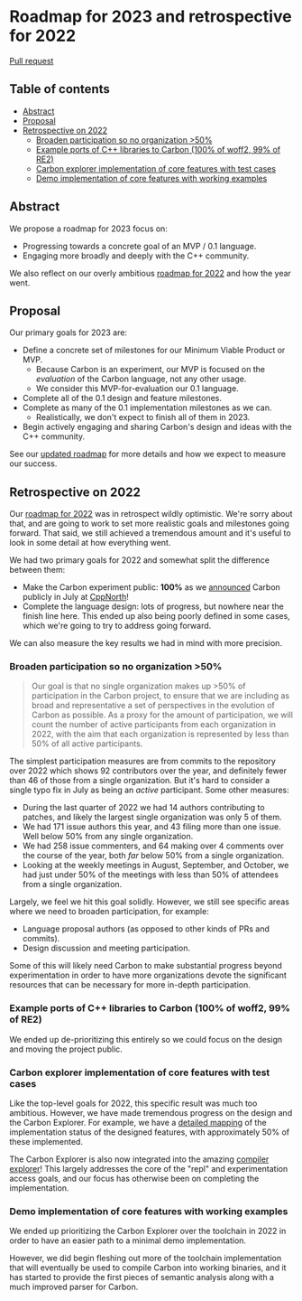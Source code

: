# Roadmap for 2023 and retrospective for 2022

<!--
Part of the Carbon Language project, under the Apache License v2.0 with LLVM
Exceptions. See /LICENSE for license information.
SPDX-License-Identifier: Apache-2.0 WITH LLVM-exception
-->

[Pull request](https://github.com/carbon-language/carbon-lang/pull/2551)

<!-- toc -->

## Table of contents

-   [Abstract](#abstract)
-   [Proposal](#proposal)
-   [Retrospective on 2022](#retrospective-on-2022)
    -   [Broaden participation so no organization >50%](#broaden-participation-so-no-organization-50)
    -   [Example ports of C++ libraries to Carbon (100% of woff2, 99% of RE2)](#example-ports-of-c-libraries-to-carbon-100-of-woff2-99-of-re2)
    -   [Carbon explorer implementation of core features with test cases](#carbon-explorer-implementation-of-core-features-with-test-cases)
    -   [Demo implementation of core features with working examples](#demo-implementation-of-core-features-with-working-examples)

<!-- tocstop -->

## Abstract

We propose a roadmap for 2023 focus on:

-   Progressing towards a concrete goal of an MVP / 0.1 language.
-   Engaging more broadly and deeply with the C++ community.

We also reflect on our overly ambitious
[roadmap for 2022](https://github.com/carbon-language/carbon-lang/blob/3d90a85f2439bb74b71a553c5017012369ec0f63/docs/project/roadmap.md)
and how the year went.

## Proposal

Our primary goals for 2023 are:

-   Define a concrete set of milestones for our Minimum Viable Product or MVP.
    -   Because Carbon is an experiment, our MVP is focused on the _evaluation_
        of the Carbon language, not any other usage.
    -   We consider this MVP-for-evaluation our 0.1 language.
-   Complete all of the 0.1 design and feature milestones.
-   Complete as many of the 0.1 implementation milestones as we can.
    -   Realistically, we don't expect to finish all of them in 2023.
-   Begin actively engaging and sharing Carbon's design and ideas with the C++
    community.

See our [updated roadmap](/docs/project/roadmap.md) for more details and how we
expect to measure our success.

## Retrospective on 2022

Our
[roadmap for 2022](https://github.com/carbon-language/carbon-lang/blob/3d90a85f2439bb74b71a553c5017012369ec0f63/docs/project/roadmap.md)
was in retrospect wildly optimistic. We're sorry about that, and are going to
work to set more realistic goals and milestones going forward. That said, we
still achieved a tremendous amount and it's useful to look in some detail at how
everything went.

We had two primary goals for 2022 and somewhat split the difference between
them:

-   Make the Carbon experiment public: **100%** as we
    [announced](https://youtu.be/omrY53kbVoA) Carbon publicly in July at
    [CppNorth](https://cppnorth.ca/)!
-   Complete the language design: lots of progress, but nowhere near the finish
    line here. This ended up also being poorly defined in some cases, which
    we're going to try to address going forward.

We can also measure the key results we had in mind with more precision.

### Broaden participation so no organization >50%

> Our goal is that no single organization makes up >50% of participation in the
> Carbon project, to ensure that we are including as broad and representative a
> set of perspectives in the evolution of Carbon as possible. As a proxy for the
> amount of participation, we will count the number of active participants from
> each organization in 2022, with the aim that each organization is represented
> by less than 50% of all active participants.

The simplest participation measures are from commits to the repository over 2022
which shows 92 contributors over the year, and definitely fewer than 46 of those
from a single organization. But it's hard to consider a single typo fix in July
as being an _active_ participant. Some other measures:

-   During the last quarter of 2022 we had 14 authors contributing to patches,
    and likely the largest single organization was only 5 of them.
-   We had 171 issue authors this year, and 43 filing more than one issue. Well
    below 50% from any single organization.
-   We had 258 issue commenters, and 64 making over 4 comments over the course
    of the year, both _far_ below 50% from a single organization.
-   Looking at the weekly meetings in August, September, and October, we had
    just under 50% of the meetings with less than 50% of attendees from a single
    organization.

Largely, we feel we hit this goal solidly. However, we still see specific areas
where we need to broaden participation, for example:

-   Language proposal authors (as opposed to other kinds of PRs and commits).
-   Design discussion and meeting participation.

Some of this will likely need Carbon to make substantial progress beyond
experimentation in order to have more organizations devote the significant
resources that can be necessary for more in-depth participation.

### Example ports of C++ libraries to Carbon (100% of woff2, 99% of RE2)

We ended up de-prioritizing this entirely so we could focus on the design and
moving the project public.

### Carbon explorer implementation of core features with test cases

Like the top-level goals for 2022, this specific result was much too ambitious.
However, we have made tremendous progress on the design and the Carbon Explorer.
For example, we have a
[detailed mapping](https://github.com/carbon-language/carbon-lang/wiki/Are-we-explorer-yet%3F)
of the implementation status of the designed features, with approximately 50% of
these implemented.

The Carbon Explorer is also now integrated into the amazing
[compiler explorer](https://carbon.godbolt.org/)! This largely addresses the
core of the "repl" and experimentation access goals, and our focus has otherwise
been on completing the implementation.

### Demo implementation of core features with working examples

We ended up prioritizing the Carbon Explorer over the toolchain in 2022 in order
to have an easier path to a minimal demo implementation.

However, we did begin fleshing out more of the toolchain implementation that
will eventually be used to compile Carbon into working binaries, and it has
started to provide the first pieces of semantic analysis along with a much
improved parser for Carbon.
